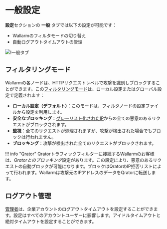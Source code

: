 [link-config-parameters]:       ../../admin-en/configure-wallarm-mode.md

[img-general-settings]:         ../../images/configuration-guides/configure-wallarm-mode/en/general-settings-page-with-safe-blocking.png

# 一般設定

**設定**セクションの **一般** タブでは以下の設定が可能です：

* Wallarmのフィルタモードの切り替え
* 自動ログアウトタイムアウトの管理

![!一般タブ](../../images/user-guides/settings/general-tab.png)

## フィルタリングモード

Wallarmの各ノードは、HTTPリクエストレベルで攻撃を識別しブロックすることができます。この[フィルタリングモード][link-config-parameters]は、ローカル設定またはグローバル設定で定義されます：

* **ローカル設定（デフォルト）**：このモードは、フィルタノードの設定ファイルから設定を利用します。
* **安全なブロッキング**：[グレーリスト化されたIP](../ip-lists/graylist.md)からの全ての悪意のあるリクエストがブロックされます。
* **監視**：全てのリクエストが処理されますが、攻撃が検出された場合でもブロックは行われません。
* **ブロッキング**：攻撃が検出された全てのリクエストがブロックされます。

!!! info "Qrator"
    Qratorトラフィックフィルターに接続するWallarmのお客様は、*Qratorとのブロッキング*設定があります。この設定により、悪意のあるリクエストの自動ブロックが可能になります。ブロックはQratorのIP拒否リストによって行われます。Wallarmは攻撃元のIPアドレスのデータをQratorに転送します。

## ログアウト管理

[管理者](users.md#user-roles)は、企業アカウントのログアウトタイムアウトを設定することができます。設定はすべてのアカウントユーザーに影響します。アイドルタイムアウトと絶対タイムアウトを設定することができます。
